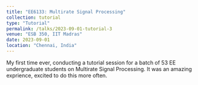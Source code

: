 ```yaml
---
title: "EE6133: Multirate Signal Processing"
collection: tutorial
type: "Tutorial"
permalink: /talks/2023-09-01-tutorial-3
venue: "ESB 350, IIT Madras"
date: 2023-09-01
location: "Chennai, India"
---
```


My first time ever, conducting a tutorial session for a batch of 53 EE undergraduate students on Multirate Signal Processing. It was an amazing exprience, excited to do this more often. 
